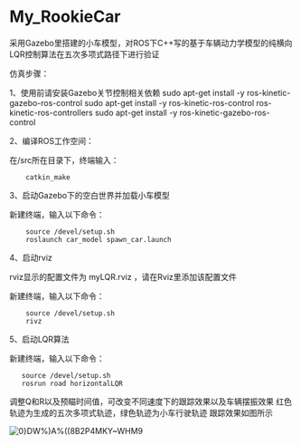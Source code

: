 # My_RookieCar
采用Gazebo里搭建的小车模型，对ROS下C++写的基于车辆动力学模型的纯横向LQR控制算法在五次多项式路径下进行验证

仿真步骤：

1、使用前请安装Gazebo关节控制相关依赖
      sudo apt-get install -y ros-kinetic-gazebo-ros-control
      sudo apt-get install -y ros-kinetic-ros-control ros-kinetic-ros-controllers
      sudo apt-get install -y ros-kinetic-gazebo-ros-control

2、编译ROS工作空间：

在/src所在目录下，终端输入：
   
        catkin_make

3、启动Gazebo下的空白世界并加载小车模型

新建终端，输入以下命令： 

        source /devel/setup.sh                 
        roslaunch car_model spawn_car.launch
        
4、启动rviz

rviz显示的配置文件为 myLQR.rviz ，请在Rviz里添加该配置文件

新建终端，输入以下命令：

        source /devel/setup.sh
        rivz      
        
5、启动LQR算法

新建终端，输入以下命令：


       source /devel/setup.sh
       rosrun road horizontalLQR

        
调整Q和R以及预瞄时间值，可改变不同速度下的跟踪效果以及车辆摆振效果
红色轨迹为生成的五次多项式轨迹，绿色轨迹为小车行驶轨迹
跟踪效果如图所示

![0}DW%)A%((8B2P4MKY~WHM9](https://user-images.githubusercontent.com/75204388/140480619-02f021b3-5c20-4e29-8003-5fae0d44fe73.png)


